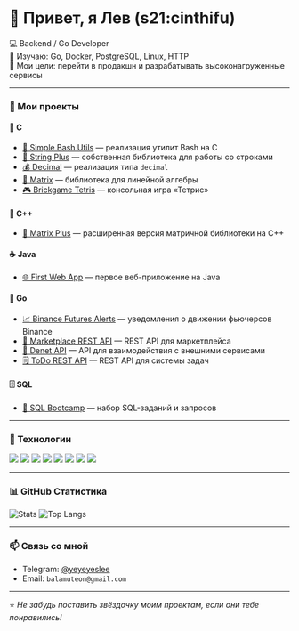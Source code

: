 # 👋 Привет, я Лев (s21:cinthifu)

💻 Backend / Go Developer  
🎯 Изучаю: Go, Docker, PostgreSQL, Linux, HTTP  
🚀 Мои цели: перейти в продакшн и разрабатывать высоконагруженные сервисы  

---

### 📂 Мои проекты

#### 🧩 C
- [🧱 Simple Bash Utils](https://github.com/balamuteon/S21_C_SimpleBashUtils) — реализация утилит Bash на C  
- [🧵 String Plus](https://github.com/balamuteon/S21_C_stringplus) — собственная библиотека для работы со строками  
- [💰 Decimal](https://github.com/balamuteon/S21_C_decimal) — реализация типа `decimal`  
- [📐 Matrix](https://github.com/balamuteon/S21_C_matrix) — библиотека для линейной алгебры  
- [🎮 Brickgame Tetris](https://github.com/balamuteon/S21_C_Brickgame_Tetris) — консольная игра «Тетрис»  

#### 💠 C++
- [🧮 Matrix Plus](https://github.com/balamuteon/S21_C-_matrxiplus) — расширенная версия матричной библиотеки на C++  

#### ☕ Java
- [🌐 First Web App](https://github.com/balamuteon/java-first-web-app) — первое веб-приложение на Java  

#### 🐹 Go
- [📈 Binance Futures Alerts](https://github.com/balamuteon/binance-futures-alerts) — уведомления о движении фьючерсов Binance  
- [🛒 Marketplace REST API](https://github.com/balamuteon/marketplace_RESTAPI) — REST API для маркетплейса  
- [🔌 Denet API](https://github.com/balamuteon/denetApi) — API для взаимодействия с внешними сервисами  
- [🗒️ ToDo REST API](https://github.com/balamuteon/todo_restapi) — REST API для системы задач  

#### 🗄️ SQL
- [🏫 SQL Bootcamp](https://github.com/balamuteon/school21_sql_bootcamp) — набор SQL-заданий и запросов  

---

### 🧰 Технологии

<p>
  <img src="https://img.shields.io/badge/C-00599C?logo=c&logoColor=white" />
  <img src="https://img.shields.io/badge/C++-00599C?logo=c%2B%2B&logoColor=white" />
  <img src="https://img.shields.io/badge/Java-007396?logo=java&logoColor=white" />
  <img src="https://img.shields.io/badge/Go-00ADD8?logo=go&logoColor=white" />
  <img src="https://img.shields.io/badge/PostgreSQL-316192?logo=postgresql&logoColor=white" />
  <img src="https://img.shields.io/badge/Docker-2496ED?logo=docker&logoColor=white" />
  <img src="https://img.shields.io/badge/Linux-FCC624?logo=linux&logoColor=black" />
  <img src="https://img.shields.io/badge/GitHub-181717?logo=github&logoColor=white" />
</p>

---

### 📊 GitHub Статистика

![Stats](https://github-readme-stats.vercel.app/api?username=balamuteon&show_icons=true&theme=github_dark)
![Top Langs](https://github-readme-stats.vercel.app/api/top-langs/?username=balamuteon&layout=compact&theme=github_dark)

---

### 📫 Связь со мной

- Telegram: [@yeyeyeslee](https://t.me/yeyeyeslee)
- Email: `balamuteon@gmail.com`

---

⭐️ *Не забудь поставить звёздочку моим проектам, если они тебе понравились!*
